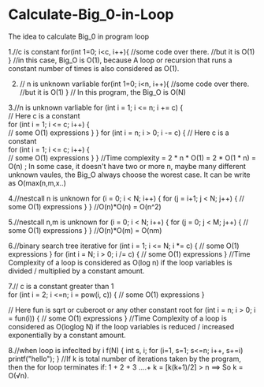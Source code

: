 # Calculate-Big_0-in-Loop
The idea to calculate Big_0 in program loop

 1.//c is constant 
   for(int 1=0; i<c, i++){
    //some code over there. 
	  //but it is O(1)
     }
  //in this case, Big_O is O(1), because A loop or recursion that runs a constant number of times is also considered as O(1). 
 
2.  // n is unknown varliable
 for(int 1=0; i<n, i++){
    //some code over there. 
	//but it is O(1)
  }
 // In this program, the Big_O is O(N)

3.//n is unknown varliable
for (int i = 1; i <= n; i += c) {  
   // Here c is a constant   
   for (int i = 1; i <= c; i++) {  
      // some O(1) expressions
   }
}
for (int i = n; i > 0; i -= c) {
   // Here c is a constant   
   for (int i = 1; i <= c; i++) {  
      // some O(1) expressions
   }
}
//Time complexity = 2 * n * O(1) = 2 * O(1 * n) = O(n) ; In some case, it doesn't have two or more n, maybe many different unknown vaules, the Big_O always choose the worest case. It can be write as O(max(n,m,x..)

4.//nestcall n is unknown
for (i = 0; i < N; i++) {
    for (j = i+1; j < N; j++) {
        // some O(1) expressions
    }
}
//O(n)*O(n) = O(n^2)

5.//nestcall n,m is unknown
for (i = 0; i < N; i++) {
   for (j = 0; j < M; j++) {
      // some O(1) expressions
   }
}
//O(n)*O(m) = O(nm)

6.//binary search tree iterative 
for (int i = 1; i <= N; i *= c) {
   // some O(1) expressions
}
for (int i = N; i > 0; i /= c) {
   // some O(1) expressions
}
//Time Complexity of a loop is considered as O(log n) if the loop variables is divided / multiplied by a constant amount. 

7.// c is a constant greater than 1   
for (int i = 2; i <=n; i = pow(i, c)) { 
   // some O(1) expressions
}

// Here fun is sqrt or cuberoot or any other constant root
for (int i = n; i > 0; i = fun(i)) { 
   // some O(1) expressions
}
//Time Complexity of a loop is considered as O(loglog N) if the loop variables is reduced / increased exponentially by a constant amount.

8.//when loop is infeclted by i
f(N)
{
  int s, i;
  for (i=1, s=1; s<=n; i++, s+=i)
     printf("hello"); 
}
//If k is total number of iterations taken by the program, then the for loop terminates if: 1 + 2 + 3 ….+ k = [k(k+1)/2] > n
==> So k = O(√n). 
